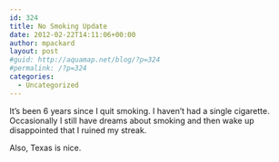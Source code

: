 ```yaml
---
id: 324
title: No Smoking Update
date: 2012-02-22T14:11:06+00:00
author: mpackard
layout: post
#guid: http://aquamap.net/blog/?p=324
#permalink: /?p=324
categories:
  - Uncategorized
---
```

It&#8217;s been 6 years since I quit smoking. I haven&#8217;t had a single cigarette. Occasionally I still have dreams about smoking and then wake up disappointed that I ruined my streak.

Also, Texas is nice.
